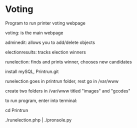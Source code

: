 Voting
======

Program to run printer voting webpage

voting: is the main webpage

adminedit: allows you to add/delete objects

electionresults: tracks election winners

runelection: finds and prints winner, chooses new candidates

install mySQL, Printrun.git

runelection goes in printrun folder, rest go in /var/www

create two folders in /var/www titled "images" and "gcodes"

to run program, enter into terminal: 

cd Printrun

./runelection.php | ./pronsole.py


